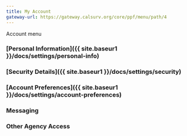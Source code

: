 ```yaml
---
title: My Account
gateway-url: https://gateway.calsurv.org/core/ppf/menu/path/4
---
```

Account menu

### [Personal Information]({{ site.baseur1 }}/docs/settings/personal-info)
### [Security Details]({{ site.baseur1 }}/docs/settings/security)
### [Account Preferences]({{ site.baseur1 }}/docs/settings/account-preferences)
### Messaging
### Other Agency Access
